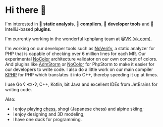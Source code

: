 # Hi there :wave:

I'm interested in :pencil: **static analysis**, :hammer: **compilers**, :wrench: **developer tools** and :electric_plug: IntelliJ-based **plugins**.

I'm currently working in the wonderful kphplang team at [@VK (vk.com)](https://github.com/VKCOM).

I'm working on our developer tools such as [NoVerify](https://github.com/VKCOM/noverify), a static analyzer for PHP that is capable of checking over 6 million lines for each MR. Our experimental [NoColor](https://github.com/VKCOM/nocolor) architecture validator on our own concept of colors. And plugins like [AdmStorm](https://github.com/VKCOM/admstorm) or [NoColor](https://github.com/i582/nocolor-phpstorm) for PhpStorm to make it easier for our developers to write code. I also do a little work on our main compiler [KPHP](https://github.com/VKCOM/kphp) for PHP which translates it into C++, thereby speeding it up at times.

I use Go ʕ◔ϖ◔ʔ, C++, Kotlin, bit Java and excellent IDEs from JetBrains for writing code.

Also:

- I enjoy playing [chess](https://lichess.org/@/Makhneff), shogi (Japanese chess) and alpine skiing;
- I enjoy designing and 3D modeling;
- I have one duck for programming.

